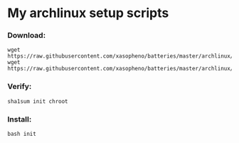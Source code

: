 # My archlinux setup scripts

### Download:

```shell
wget https://raw.githubusercontent.com/xasopheno/batteries/master/archlinux/setup/init
wget https://raw.githubusercontent.com/xasopheno/batteries/master/archlinux/setup/chroot
```

### Verify:

```shell
sha1sum init chroot
```

### Install:

```shell
bash init
```
